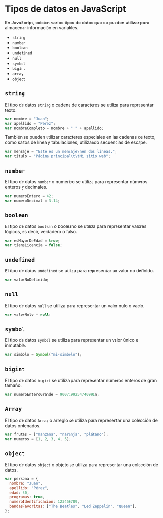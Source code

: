 # Tipos de datos en JavaScript

En JavaScript, existen varios tipos de datos que se pueden utilizar para almacenar información en variables.

* `string`
* `number`
* `boolean`
* `undefined`
* `null`
* `symbol`
* `bigint`
* `array`
* `object`

## `string`

El tipo de datos `string` o cadena de caracteres se utiliza para representar texto.

```js
var nombre = "Juan";
var apellido = "Pérez";
var nombreCompleto = nombre + " " + apellido;
```

También se pueden utilizar caracteres especiales en las cadenas de texto, como saltos de línea y tabulaciones, utilizando secuencias de escape.

```js
var mensaje = "Este es un mensaje\nen dos líneas.";
var titulo = "Página principal\t\tMi sitio web";
```

## `number`

El tipo de datos `number` o numérico se utiliza para representar números enteros y decimales.

```js
var numeroEntero = 42;
var numeroDecimal = 3.14;
```

## `boolean`

El tipo de datos `boolean` o booleano se utiliza para representar valores lógicos, es decir, verdadero o falso.

```js
var esMayorDeEdad = true;
var tieneLicencia = false;
```

## `undefined`

El tipo de datos `undefined` se utiliza para representar un valor no definido.

```js
var valorNoDefinido;
```

## `null`

El tipo de datos `null` se utiliza para representar un valor nulo o vacío.

```js
var valorNulo = null;
```

## `symbol`

El tipo de datos `symbol` se utiliza para representar un valor único e inmutable.

```js
var simbolo = Symbol("mi-simbolo");
```

## `bigint`

El tipo de datos `bigint` se utiliza para representar números enteros de gran tamaño.

```js
var numeroEnteroGrande = 9007199254740991n;
```

## `Array`

El tipo de datos `Array` o arreglo se utiliza para representar una colección de datos ordenados.

```js
var frutas = ["manzana", "naranja", "plátano"];
var numeros = [1, 2, 3, 4, 5];
```

## `object`

El tipo de datos `object` o objeto se utiliza para representar una colección de datos.

```js
var persona = {
  nombre: "Juan",
  apellido: "Pérez",
  edad: 30,
  programas: true,
  numeroIdentificacion: 123456789,
  bandasFavoritas: ["The Beatles", "Led Zeppelin", "Queen"],
};
```
